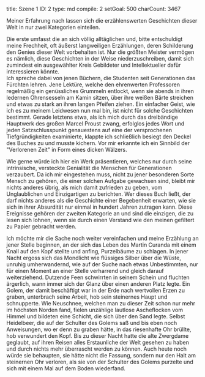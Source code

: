 title:          Szene 1
ID:             2
type:           md
compile:        2
setGoal:        500
charCount:      3467


Meiner Erfahrung nach lassen sich die erzählenswerten Geschichten dieser Welt in nur zwei Kategorien einteilen.

Die erste umfasst die an sich völlig alltäglichen und, bitte entschuldigt meine Frechheit, oft äußerst langweiligen Erzählungen, deren Schilderung den Genies dieser Welt vorbehalten ist. Nur die größten Meister vermögen es nämlich, diese Geschichten in der Weise niederzuschreiben, damit sich zumindest ein ausgewählter Kreis Gebildeter und Intellektueller dafür interessieren könnte.  
Ich spreche dabei von jenen Büchern, die Studenten seit Generationen das Fürchten lehren. Jene Lektüre, welche den ehrenwerten Professoren regelmäßig ein genüssliches Grummeln entlockt, wenn sie abends in ihren ledernen Ohrensesseln am Kamin sitzen, über ihre weißen Bärte streichen und etwas zu stark an ihren langen Pfeifen ziehen. 
Ein einfacher Geist, wie ich es zu meinem Leidwesen nun mal bin, ist nicht für solche Geschichten bestimmt. Gerade letztens etwa, als ich mich durch das dreibändige Hauptwerk des großen Marcel Proust zwang, erfolglos jedes Wort und jeden Satzschlusspunkt genauestens auf eine der versprochenen Tiefgründigkeiten examinierte, klappte ich schließlich besiegt den Deckel des Buches zu und musste kichern. Vor mir erkannte ich ein Sinnbild der "Verlorenen Zeit" in Form eines dicken Wälzers. 

Wie gerne würde ich hier ein Werk präsentieren, welches nur durch seine intrinsische, versteckte Genialität die Menschen für Generationen verzaubert. Da ich mir eingestehen muss, nicht zu jener besonderen Sorte Mensch zu gehören, die einer solchen Aufgabe gewachsen sind, bleibt mir nichts anderes übrig, als mich damit zufrieden zu geben, vom Unglaublichen und Einzigartigen zu berichten. Wer dieses Buch ließt, der darf nichts anderes als die Geschichte einer Begebenheit erwarten, wie sie sich in ihrer Absurdität nur einmal in hundert Jahren zutragen kann. Diese Ereignisse gehören der zweiten Kategorie an und sind die einzigen, die zu lesen sich lohnen, wenn sie durch einen Verstand wie den meinen gefiltert zu Papier gebracht werden.

Ich möchte mir die Sache noch weiter vereinfachen und meine Erzählung an jener Stelle beginnen, an der sich das Leben des Martin Curanda mit einem Knall auf den Kopf stellte und anfing, Purzelbäume zu schlagen. In jener Nacht ergoss sich das Mondlicht wie flüssiges Silber über die Wüste, unruhig umherwandernd, wie auf der Suche nach etwas Unbestimmten, nur für einen Moment an einer Stelle verharrend und gleich darauf weiterziehend. Dutzende Feen schwirrten in seinem Schein und fluchten ärgerlich, wann immer sich der Glanz über einen anderen Platz legte. Ein Golem, der damit beschäftigt war in der Erde nach wertvollen Erzen zu graben, unterbrach seine Arbeit, hob sein steinernes Haupt und schnupperte. Wie Neuschnee, welchen man zu dieser Zeit schon nur mehr im höchsten Norden fand, fielen unzählige lautlose Ascheflocken vom Himmel und bildeten eine Schicht, die sich über den Sand legte. Selbst Heidelbeer, die auf der Schulter des Golems saß und bis eben noch Anweisungen, wo er denn zu graben hätte, in das riesenhafte Ohr brüllte, hob verwundert den Kopf. Bis zu dieser Nacht hatte die alte Zwergdame geglaubt, auf ihren Reisen alles Erstaunliche der Welt gesehen zu haben und durch nichts mehr überrascht werden zu können. Auch heute noch würde sie behaupten, sie hätte nicht die Fassung, sondern nur den Halt am steinernen Ohr verloren, als sie von der Schulter des Golems purzelte und sich mit einem Mal auf dem Boden wiederfand.